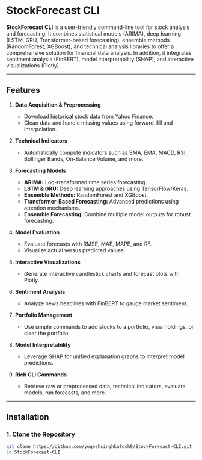 # StockForecast CLI

**StockForecast CLI** is a user-friendly command-line tool for stock analysis and forecasting. It combines statistical models (ARIMA), deep learning (LSTM, GRU, Transformer-based forecasting), ensemble methods (RandomForest, XGBoost), and technical analysis libraries to offer a comprehensive solution for financial data analysis. In addition, it integrates sentiment analysis (FinBERT), model interpretability (SHAP), and interactive visualizations (Plotly).

---

## Features

1. **Data Acquisition & Preprocessing**  
   - Download historical stock data from Yahoo Finance.  
   - Clean data and handle missing values using forward-fill and interpolation.

2. **Technical Indicators**  
   - Automatically compute indicators such as SMA, EMA, MACD, RSI, Bollinger Bands, On-Balance Volume, and more.

3. **Forecasting Models**  
   - **ARIMA:** Log-transformed time series forecasting.  
   - **LSTM & GRU:** Deep learning approaches using TensorFlow/Keras.  
   - **Ensemble Methods:** RandomForest and XGBoost.  
   - **Transformer-Based Forecasting:** Advanced predictions using attention mechanisms.  
   - **Ensemble Forecasting:** Combine multiple model outputs for robust forecasting.

4. **Model Evaluation**  
   - Evaluate forecasts with RMSE, MAE, MAPE, and R².  
   - Visualize actual versus predicted values.

5. **Interactive Visualizations**  
   - Generate interactive candlestick charts and forecast plots with Plotly.

6. **Sentiment Analysis**  
   - Analyze news headlines with FinBERT to gauge market sentiment.

7. **Portfolio Management**  
   - Use simple commands to add stocks to a portfolio, view holdings, or clear the portfolio.

8. **Model Interpretability**  
   - Leverage SHAP for unified explanation graphs to interpret model predictions.

9. **Rich CLI Commands**  
   - Retrieve raw or preprocessed data, technical indicators, evaluate models, run forecasts, and more.

---

## Installation

### 1. Clone the Repository

```bash
git clone https://github.com/yogeshsinghkatoch9/StockForecast-CLI.git
cd StockForecast-CLI
